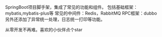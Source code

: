 SpringBoot项目脚手架，集成了常见的功能和组件。
包括基础框架：mybatis,mybatis-plus等
常见的中间件：Redis，RabbitMQ
RPC框架：dubbo
另外还添加了异常统一处理，日志统一打印等功能。

从零开发不再难。喜欢的小伙伴点个star